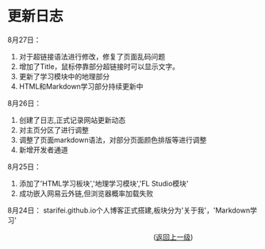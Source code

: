 # 更新日志

8月27日：

1. 对于超链接语法进行修改，修复了页面乱码问题  
2. 增加了Title，鼠标停靠部分超链接时可以显示文字。  
3. 更新了学习模块中的地理部分  
4. HTML和Markdown学习部分持续更新中  

8月26日：

1. 创建了日志,正式记录网站更新动态  
2. 对主页分区了进行调整  
3. 调整了页面markdown语法，对部分页面颜色排版等进行调整  
4. 新增开发者通道  

8月25日：

1. 添加了'HTML学习板块','地理学习模块','FL Studio模块'  
2. 成功嵌入网易云外链,但浏览器概率加载失败  

8月24日：
starifei.github.io个人博客正式搭建,板块分为'关于我'，'Markdown学习'   




&emsp;&emsp;&emsp;&emsp;&emsp;&emsp;&emsp;&emsp;&emsp;&emsp;&emsp;&emsp;&emsp;&emsp;&emsp;&emsp;&emsp;&emsp;&emsp;&emsp;&emsp;([返回上一级](../README.md))